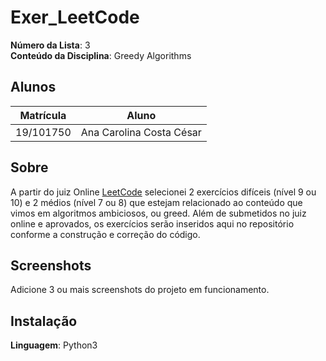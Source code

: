 # Exer_LeetCode

**Número da Lista**: 3<br>
**Conteúdo da Disciplina**: Greedy Algorithms<br>

## Alunos
|Matrícula | Aluno |
| -- | -- |
| 19/101750   |  Ana Carolina Costa César |


## Sobre 
A partir do juiz Online [LeetCode](https://leetcode.com/) selecionei 2 exercícios difíceis (nível 9 ou 10) e 2 médios (nível 7 ou 8) que estejam relacionado ao conteúdo que vimos em algoritmos ambiciosos, ou greed. Além de submetidos no juiz online e aprovados, os exercícios serão inseridos aqui no repositório conforme a construção e correção do código.

## Screenshots
Adicione 3 ou mais screenshots do projeto em funcionamento.

## Instalação 
**Linguagem**: Python3<br>


